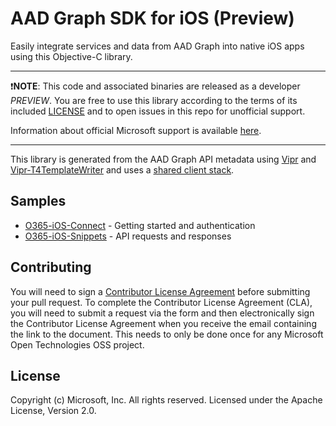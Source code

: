 # AAD Graph SDK for iOS (Preview)

Easily integrate services and data from AAD Graph into native iOS apps using this Objective-C library.

---

:exclamation:**NOTE**: This code and associated binaries are released as a developer *PREVIEW*. You are free to use this library according to the terms of its included [LICENSE](/LICENSE) and to open issues in this repo for unofficial support.

Information about official Microsoft support is available  [here][support-placeholder].

[support-placeholder]: https://support.microsoft.com/

---

This library is generated from the AAD Graph API metadata using [Vipr] and [Vipr-T4TemplateWriter] and uses a [shared client stack][orc-for-ios].

[Vipr]: https://github.com/microsoft/vipr
[Vipr-T4TemplateWriter]: https://github.com/msopentech/vipr-t4templatewriter
[orc-for-ios]: https://github.com/msopentech/orc-for-ios

[Using CocoaPods]: https://guides.cocoapods.org/using/using-cocoapods.html
[MSDN Add Common Consent]: https://msdn.microsoft.com/en-us/office/office365/howto/add-common-consent-manually

## Samples
- [O365-iOS-Connect] - Getting started and authentication <br />
- [O365-iOS-Snippets] - API requests and responses

[O365-iOS-Connect]: https://github.com/OfficeDev/O365-iOS-Connect
[O365-iOS-Snippets]: https://github.com/OfficeDev/O365-iOS-Snippets

## Contributing
You will need to sign a [Contributor License Agreement](https://cla2.msopentech.com/) before submitting your pull request. To complete the Contributor License Agreement (CLA), you will need to submit a request via the form and then electronically sign the Contributor License Agreement when you receive the email containing the link to the document. This needs to only be done once for any Microsoft Open Technologies OSS project.

## License
Copyright (c) Microsoft, Inc. All rights reserved. Licensed under the Apache License, Version 2.0.

